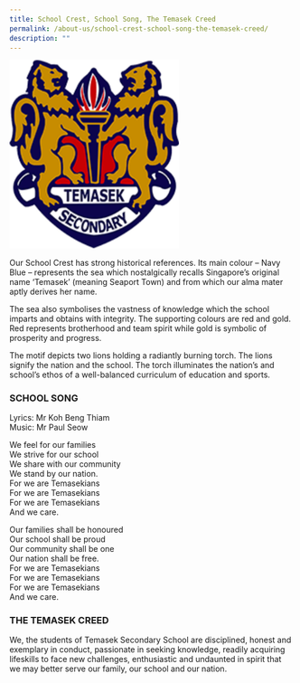 ```yaml
---
title: School Crest, School Song, The Temasek Creed
permalink: /about-us/school-crest-school-song-the-temasek-creed/
description: ""
---
```

<img src="/images/logotemasek.jpg"
		 style="width:300px"
	/>
	
Our School Crest has strong historical references. Its main colour – Navy Blue – represents the sea which nostalgically recalls Singapore’s original name ‘Temasek’ (meaning Seaport Town) and from which our alma mater aptly derives her name.  
  
The sea also symbolises the vastness of knowledge which the school imparts and obtains with integrity. The supporting colours are red and gold. Red represents brotherhood and team spirit while gold is symbolic of prosperity and progress.  
  
The motif depicts two lions holding a radiantly burning torch. The lions signify the nation and the school. The torch illuminates the nation’s and school’s ethos of a well-balanced curriculum of education and sports.  
  

### SCHOOL SONG


Lyrics: Mr Koh Beng Thiam  
Music: Mr Paul Seow

We feel for our families  
We strive for our school  
We share with our community  
We stand by our nation.  
For we are Temasekians  
For we are Temasekians  
For we are Temasekians  
And we care.

Our families shall be honoured  
Our school shall be proud  
Our community shall be one  
Our nation shall be free.  
For we are Temasekians  
For we are Temasekians  
For we are Temasekians  
And we care.

### THE TEMASEK CREED


We, the students of Temasek Secondary School are disciplined, honest and exemplary in conduct, passionate in seeking knowledge, readily acquiring lifeskills to face new challenges, enthusiastic and undaunted in spirit that we may better serve our family, our school and our nation.